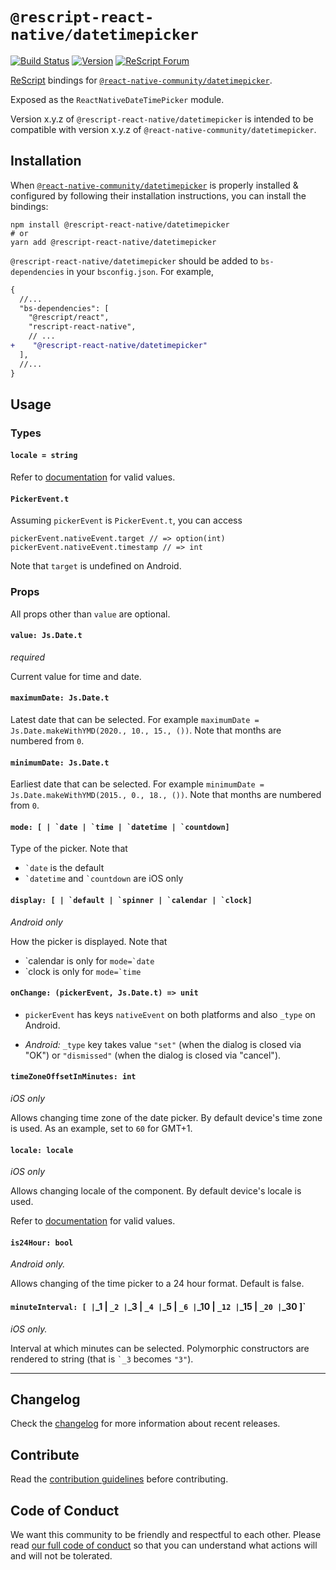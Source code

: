 # `@rescript-react-native/datetimepicker`

[![Build Status](https://github.com/rescript-react-native/datetimepicker/workflows/Build/badge.svg)](https://github.com/rescript-react-native/datetimepicker/actions)
[![Version](https://img.shields.io/npm/v/@rescript-react-native/datetimepicker.svg)](https://www.npmjs.com/@rescript-react-native/datetimepicker)
[![ReScript Forum](https://img.shields.io/discourse/posts?color=e6484f&label=ReScript%20Forum&server=https%3A%2F%2Fforum.rescript-lang.org)](https://forum.rescript-lang.org/)

[ReScript](https://rescript-lang.org) bindings for
[`@react-native-community/datetimepicker`](https://github.com/react-native-community/react-native-datetimepicker).

Exposed as the `ReactNativeDateTimePicker` module.

Version x.y.z of `@rescript-react-native/datetimepicker` is intended to be
compatible with version x.y.z of `@react-native-community/datetimepicker`.

## Installation

When
[`@react-native-community/datetimepicker`](https://github.com/react-native-community/datetimepicker)
is properly installed & configured by following their installation instructions,
you can install the bindings:

```console
npm install @rescript-react-native/datetimepicker
# or
yarn add @rescript-react-native/datetimepicker
```

`@rescript-react-native/datetimepicker` should be added to `bs-dependencies` in
your `bsconfig.json`. For example,

```diff
{
  //...
  "bs-dependencies": [
    "@rescript/react",
    "rescript-react-native",
    // ...
+    "@rescript-react-native/datetimepicker"
  ],
  //...
}
```

## Usage

### Types

#### `locale = string`

Refer to
[documentation](https://developer.apple.com/library/archive/documentation/MacOSX/Conceptual/BPInternational/LanguageandLocaleIDs/LanguageandLocaleIDs.html)
for valid values.

#### `PickerEvent.t`

Assuming `pickerEvent` is `PickerEvent.t`, you can access

```rescript
pickerEvent.nativeEvent.target // => option(int)
pickerEvent.nativeEvent.timestamp // => int
```

Note that `target` is undefined on Android.

### Props

All props other than `value` are optional.

#### `value: Js.Date.t`

_required_

Current value for time and date.

#### `maximumDate: Js.Date.t`

Latest date that can be selected. For example
`maximumDate = Js.Date.makeWithYMD(2020., 10., 15., ())`. Note that months are
numbered from `0`.

#### `minimumDate: Js.Date.t`

Earliest date that can be selected. For example
`minimumDate = Js.Date.makeWithYMD(2015., 0., 18., ())`. Note that months are
numbered from `0`.

#### `` mode: [ | `date | `time | `datetime | `countdown] ``

Type of the picker. Note that

- `` `date `` is the default
- `` `datetime `` and `` `countdown `` are iOS only

#### `` display: [ | `default | `spinner | `calendar | `clock] ``

_Android only_

How the picker is displayed. Note that

- \`calendar is only for `` mode=`date ``
- \`clock is only for `` mode=`time ``

#### `onChange: (pickerEvent, Js.Date.t) => unit`

- `pickerEvent` has keys `nativeEvent` on both platforms and also `_type` on
  Android.

- _Android:_ `_type` key takes value `"set"` (when the dialog is closed via
  "OK") or `"dismissed"` (when the dialog is closed via "cancel").

#### `timeZoneOffsetInMinutes: int`

_iOS only_

Allows changing time zone of the date picker. By default device's time zone is
used. As an example, set to `60` for GMT+1.

#### `locale: locale`

_iOS only_

Allows changing locale of the component. By default device's locale is used.

Refer to
[documentation](https://developer.apple.com/library/archive/documentation/MacOSX/Conceptual/BPInternational/LanguageandLocaleIDs/LanguageandLocaleIDs.html)
for valid values.

#### `is24Hour: bool`

_Android only._

Allows changing of the time picker to a 24 hour format. Default is false.

#### `minuteInterval: [ |`\_1 | `_2 |`\_3 | `_4 |`\_5 | `_6 |`\_10 | `_12 |`\_15 | `_20 |`\_30 ]`

_iOS only._

Interval at which minutes can be selected. Polymorphic constructors are rendered
to string (that is `` `_3 `` becomes `"3"`).

---

## Changelog

Check the [changelog](./CHANGELOG.md) for more information about recent
releases.

## Contribute

Read the [contribution guidelines](https://github.com/rescript-react-native/.github/blob/master/CONTRIBUTING.md) before contributing.

## Code of Conduct

We want this community to be friendly and respectful to each other. Please read
[our full code of conduct](https://github.com/rescript-react-native/.github/blob/master/CODE_OF_CONDUCT.md) so that you can understand what
actions will and will not be tolerated.
